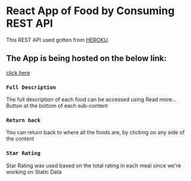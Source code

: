 # React App of Food by Consuming REST API

This REST API used gotten from [HEROKU](https://asm-dev-api.herokuapp.com/api/v1/food).

## The App is being hosted on the below link:

 [click here](https://react-food-app-test.herokuapp.com/)
 

### `Full Description`

The full description of each food can be accessed using Read more... 
Button at the bottom of each sub-content 

### `Return back`

You can return back to where all the foods are, by clicking on any side of the content

### `Star Rating`

Star Rating was used based on the total rating in each meal since we're working on Static Data


